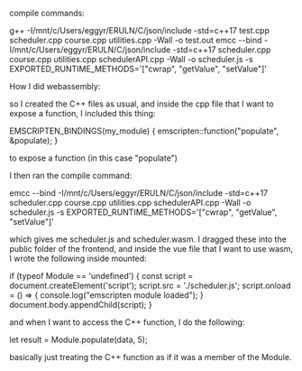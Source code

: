 compile commands: 

g++ -I/mnt/c/Users/eggyr/ERULN/C/json/include -std=c++17 test.cpp scheduler.cpp course.cpp utilities.cpp  -Wall -o test.out
emcc --bind -I/mnt/c/Users/eggyr/ERULN/C/json/include -std=c++17 scheduler.cpp course.cpp utilities.cpp schedulerAPI.cpp -Wall -o scheduler.js -s EXPORTED_RUNTIME_METHODS='["cwrap", "getValue", "setValue"]'


How I did webassembly:

so I created the C++ files as usual, and inside the cpp file that I want to expose a function, I included this thing:

EMSCRIPTEN_BINDINGS(my_module) {
    emscripten::function("populate", &populate);
}

to expose a function (in this case "populate")

I then ran the compile command:

emcc --bind -I/mnt/c/Users/eggyr/ERULN/C/json/include -std=c++17 scheduler.cpp course.cpp utilities.cpp schedulerAPI.cpp -Wall -o scheduler.js -s EXPORTED_RUNTIME_METHODS='["cwrap", "getValue", "setValue"]'

which gives me scheduler.js and scheduler.wasm. I dragged these into the public folder of the frontend, and inside the vue file that I want to use wasm, I wrote the following inside mounted:

if (typeof Module == 'undefined') {
    const script = document.createElement('script');
    script.src = './scheduler.js';
    script.onload = () => {
    console.log("emscripten module loaded");
    }
    document.body.appendChild(script);
}

and when I want to access the C++ function, I do the following:

let result = Module.populate(data, 5);

basically just treating the C++ function as if it was a member of the Module.
